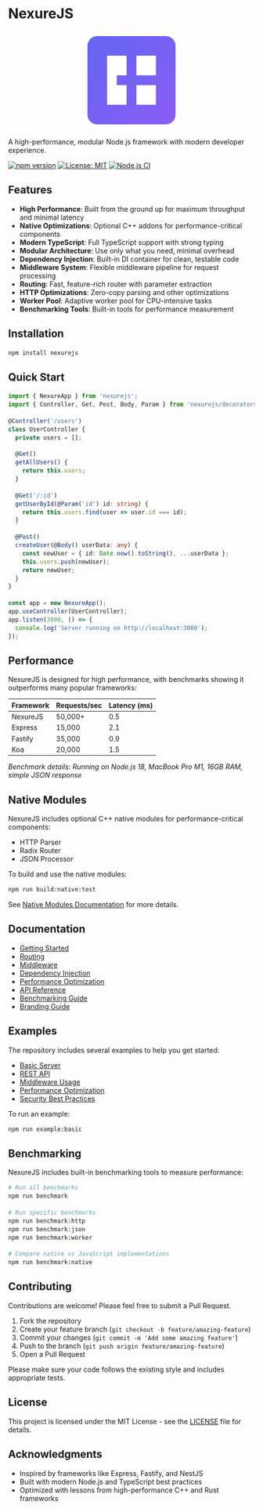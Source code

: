# NexureJS

<p align="center">
  <img src="assets/images/nexurejs-logo.svg" alt="NexureJS Logo" width="200" height="200">
</p>

A high-performance, modular Node.js framework with modern developer experience.

[![npm version](https://img.shields.io/npm/v/nexurejs.svg)](https://www.npmjs.com/package/nexurejs)
[![License: MIT](https://img.shields.io/badge/License-MIT-blue.svg)](https://opensource.org/licenses/MIT)
[![Node.js CI](https://github.com/yourusername/nexurejs/actions/workflows/node.js.yml/badge.svg)](https://github.com/yourusername/nexurejs/actions/workflows/node.js.yml)

## Features

- **High Performance**: Built from the ground up for maximum throughput and minimal latency
- **Native Optimizations**: Optional C++ addons for performance-critical components
- **Modern TypeScript**: Full TypeScript support with strong typing
- **Modular Architecture**: Use only what you need, minimal overhead
- **Dependency Injection**: Built-in DI container for clean, testable code
- **Middleware System**: Flexible middleware pipeline for request processing
- **Routing**: Fast, feature-rich router with parameter extraction
- **HTTP Optimizations**: Zero-copy parsing and other optimizations
- **Worker Pool**: Adaptive worker pool for CPU-intensive tasks
- **Benchmarking Tools**: Built-in tools for performance measurement

## Installation

```bash
npm install nexurejs
```

## Quick Start

```typescript
import { NexureApp } from 'nexurejs';
import { Controller, Get, Post, Body, Param } from 'nexurejs/decorators';

@Controller('/users')
class UserController {
  private users = [];

  @Get()
  getAllUsers() {
    return this.users;
  }

  @Get('/:id')
  getUserById(@Param('id') id: string) {
    return this.users.find(user => user.id === id);
  }

  @Post()
  createUser(@Body() userData: any) {
    const newUser = { id: Date.now().toString(), ...userData };
    this.users.push(newUser);
    return newUser;
  }
}

const app = new NexureApp();
app.useController(UserController);
app.listen(3000, () => {
  console.log('Server running on http://localhost:3000');
});
```

## Performance

NexureJS is designed for high performance, with benchmarks showing it outperforms many popular frameworks:

| Framework | Requests/sec | Latency (ms) |
|-----------|--------------|--------------|
| NexureJS   | 50,000+      | 0.5          |
| Express   | 15,000       | 2.1          |
| Fastify   | 35,000       | 0.9          |
| Koa       | 20,000       | 1.5          |

*Benchmark details: Running on Node.js 18, MacBook Pro M1, 16GB RAM, simple JSON response*

## Native Modules

NexureJS includes optional C++ native modules for performance-critical components:

- HTTP Parser
- Radix Router
- JSON Processor

To build and use the native modules:

```bash
npm run build:native:test
```

See [Native Modules Documentation](src/native/README.md) for more details.

## Documentation

- [Getting Started](docs/getting-started.md)
- [Routing](docs/routing.md)
- [Middleware](docs/middleware.md)
- [Dependency Injection](docs/dependency-injection.md)
- [Performance Optimization](docs/performance-optimization.md)
- [API Reference](docs/api-reference.md)
- [Benchmarking Guide](docs/benchmarking-guide.md)
- [Branding Guide](docs/branding.md)

## Examples

The repository includes several examples to help you get started:

- [Basic Server](examples/basic)
- [REST API](examples/rest-api)
- [Middleware Usage](examples/middleware)
- [Performance Optimization](examples/performance)
- [Security Best Practices](examples/security)

To run an example:

```bash
npm run example:basic
```

## Benchmarking

NexureJS includes built-in benchmarking tools to measure performance:

```bash
# Run all benchmarks
npm run benchmark

# Run specific benchmarks
npm run benchmark:http
npm run benchmark:json
npm run benchmark:worker

# Compare native vs JavaScript implementations
npm run benchmark:native
```

## Contributing

Contributions are welcome! Please feel free to submit a Pull Request.

1. Fork the repository
2. Create your feature branch (`git checkout -b feature/amazing-feature`)
3. Commit your changes (`git commit -m 'Add some amazing feature'`)
4. Push to the branch (`git push origin feature/amazing-feature`)
5. Open a Pull Request

Please make sure your code follows the existing style and includes appropriate tests.

## License

This project is licensed under the MIT License - see the [LICENSE](LICENSE) file for details.

## Acknowledgments

- Inspired by frameworks like Express, Fastify, and NestJS
- Built with modern Node.js and TypeScript best practices
- Optimized with lessons from high-performance C++ and Rust frameworks
